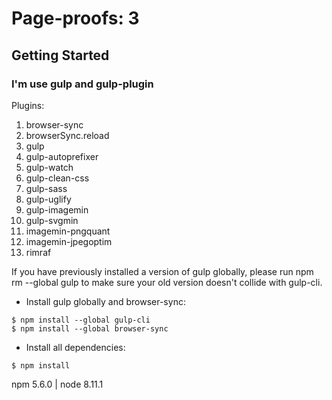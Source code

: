 # Page-proofs: 3

## Getting Started

### I'm use gulp and gulp-plugin

Plugins:

1. browser-sync
1. browserSync.reload
1. gulp
1. gulp-autoprefixer
1. gulp-watch
1. gulp-clean-css
1. gulp-sass
1. gulp-uglify
1. gulp-imagemin
1. gulp-svgmin
1. imagemin-pngquant
1. imagemin-jpegoptim
1. rimraf


If you have previously installed a version of gulp globally, please run npm rm --global gulp to make sure your old version doesn't collide with gulp-cli.
- Install gulp globally and browser-sync:
```
$ npm install --global gulp-cli
$ npm install --global browser-sync
```
- Install all dependencies:

```
$ npm install
```

npm 5.6.0 | node 8.11.1
